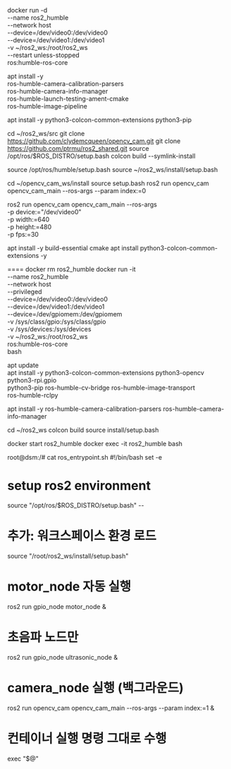 docker run -d \
  --name ros2_humble \
  --network host \
  --device=/dev/video0:/dev/video0 \
  --device=/dev/video1:/dev/video1 \
  -v ~/ros2_ws:/root/ros2_ws \
  --restart unless-stopped \
  ros:humble-ros-core

apt install -y \
  ros-humble-camera-calibration-parsers \
  ros-humble-camera-info-manager \
  ros-humble-launch-testing-ament-cmake \
  ros-humble-image-pipeline

apt install -y python3-colcon-common-extensions python3-pip

cd ~/ros2_ws/src
git clone https://github.com/clydemcqueen/opencv_cam.git
git clone https://github.com/ptrmu/ros2_shared.git
source /opt/ros/$ROS_DISTRO/setup.bash
colcon build --symlink-install

source /opt/ros/humble/setup.bash
source ~/ros2_ws/install/setup.bash

cd ~/opencv_cam_ws/install
source setup.bash
ros2 run opencv_cam opencv_cam_main --ros-args --param index:=0

ros2 run opencv_cam opencv_cam_main --ros-args \
  -p device:="/dev/video0" \
  -p width:=640 \
  -p height:=480 \
  -p fps:=30

apt install -y build-essential cmake
apt install python3-colcon-common-extensions -y

====
docker rm ros2_humble
docker run -it \
  --name ros2_humble \
  --network host \
  --privileged \
  --device=/dev/video0:/dev/video0 \
  --device=/dev/video1:/dev/video1 \
  --device=/dev/gpiomem:/dev/gpiomem \
  -v /sys/class/gpio:/sys/class/gpio \
  -v /sys/devices:/sys/devices \
  -v ~/ros2_ws:/root/ros2_ws \
  ros:humble-ros-core \
  bash

apt update  
apt install -y python3-colcon-common-extensions python3-opencv python3-rpi.gpio \
               python3-pip ros-humble-cv-bridge ros-humble-image-transport \
               ros-humble-rclpy

apt install -y ros-humble-camera-calibration-parsers ros-humble-camera-info-manager

cd ~/ros2_ws
colcon build
source install/setup.bash

docker start ros2_humble
docker exec -it ros2_humble bash


root@dsm:/# cat ros_entrypoint.sh
#!/bin/bash
set -e

# setup ros2 environment
source "/opt/ros/$ROS_DISTRO/setup.bash" --

# 추가: 워크스페이스 환경 로드
source "/root/ros2_ws/install/setup.bash"

# motor_node 자동 실행
ros2 run gpio_node motor_node &

# 초음파 노드만
ros2 run gpio_node ultrasonic_node &

# camera_node 실행 (백그라운드)
ros2 run opencv_cam opencv_cam_main --ros-args --param index:=1 &

# 컨테이너 실행 명령 그대로 수행
exec "$@"
